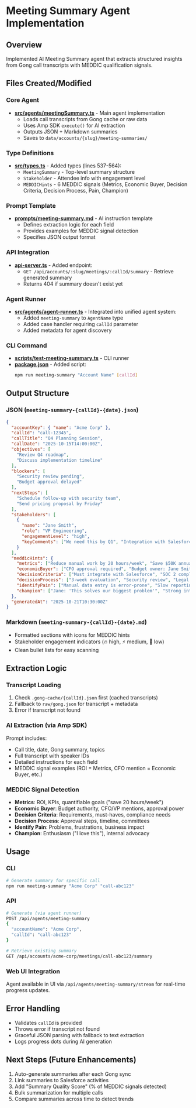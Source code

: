 # Meeting Summary Agent Implementation

## Overview
Implemented AI Meeting Summary agent that extracts structured insights from Gong call transcripts with MEDDIC qualification signals.

## Files Created/Modified

### Core Agent
- **[src/agents/meetingSummary.ts](file:///Users/sjarmak/amp-sales-workbench/src/agents/meetingSummary.ts)** - Main agent implementation
  - Loads call transcripts from Gong cache or raw data
  - Uses Amp SDK `execute()` for AI extraction
  - Outputs JSON + Markdown summaries
  - Saves to `data/accounts/{slug}/meeting-summaries/`

### Type Definitions
- **[src/types.ts](file:///Users/sjarmak/amp-sales-workbench/src/types.ts)** - Added types (lines 537-564):
  - `MeetingSummary` - Top-level summary structure
  - `Stakeholder` - Attendee info with engagement level
  - `MEDDICHints` - 6 MEDDIC signals (Metrics, Economic Buyer, Decision Criteria, Decision Process, Pain, Champion)

### Prompt Template
- **[prompts/meeting-summary.md](file:///Users/sjarmak/amp-sales-workbench/prompts/meeting-summary.md)** - AI instruction template
  - Defines extraction logic for each field
  - Provides examples for MEDDIC signal detection
  - Specifies JSON output format

### API Integration
- **[api-server.ts](file:///Users/sjarmak/amp-sales-workbench/api-server.ts)** - Added endpoint:
  - `GET /api/accounts/:slug/meetings/:callId/summary` - Retrieve generated summary
  - Returns 404 if summary doesn't exist yet

### Agent Runner
- **[src/agents/agent-runner.ts](file:///Users/sjarmak/amp-sales-workbench/src/agents/agent-runner.ts)** - Integrated into unified agent system:
  - Added `meeting-summary` to `AgentName` type
  - Added case handler requiring `callId` parameter
  - Added metadata for agent discovery

### CLI Command
- **[scripts/test-meeting-summary.ts](file:///Users/sjarmak/amp-sales-workbench/scripts/test-meeting-summary.ts)** - CLI runner
- **[package.json](file:///Users/sjarmak/amp-sales-workbench/package.json)** - Added script:
  ```bash
  npm run meeting-summary "Account Name" [callId]
  ```

## Output Structure

### JSON (`meeting-summary-{callId}-{date}.json`)
```json
{
  "accountKey": { "name": "Acme Corp" },
  "callId": "call-12345",
  "callTitle": "Q4 Planning Session",
  "callDate": "2025-10-15T14:00:00Z",
  "objectives": [
    "Review Q4 roadmap",
    "Discuss implementation timeline"
  ],
  "blockers": [
    "Security review pending",
    "Budget approval delayed"
  ],
  "nextSteps": [
    "Schedule follow-up with security team",
    "Send pricing proposal by Friday"
  ],
  "stakeholders": [
    {
      "name": "Jane Smith",
      "role": "VP Engineering",
      "engagementLevel": "high",
      "keyComments": ["We need this by Q1", "Integration with Salesforce is critical"]
    }
  ],
  "meddicHints": {
    "metrics": ["Reduce manual work by 20 hours/week", "Save $50K annually"],
    "economicBuyer": ["CFO approval required", "Budget owner: Jane Smith"],
    "decisionCriteria": ["Must integrate with Salesforce", "SOC 2 compliance required"],
    "decisionProcess": ["3-week evaluation", "Security review", "Legal approval"],
    "identifyPain": ["Manual data entry is error-prone", "Slow reporting"],
    "champion": ["Jane: 'This solves our biggest problem'", "Strong internal advocate"]
  },
  "generatedAt": "2025-10-21T10:30:00Z"
}
```

### Markdown (`meeting-summary-{callId}-{date}.md`)
- Formatted sections with icons for MEDDIC hints
- Stakeholder engagement indicators (🔥 high, ⚡ medium, 🔵 low)
- Clean bullet lists for easy scanning

## Extraction Logic

### Transcript Loading
1. Check `.gong-cache/{callId}.json` first (cached transcripts)
2. Fallback to `raw/gong.json` for transcript + metadata
3. Error if transcript not found

### AI Extraction (via Amp SDK)
Prompt includes:
- Call title, date, Gong summary, topics
- Full transcript with speaker IDs
- Detailed instructions for each field
- MEDDIC signal examples (ROI = Metrics, CFO mention = Economic Buyer, etc.)

### MEDDIC Signal Detection
- **Metrics**: ROI, KPIs, quantifiable goals ("save 20 hours/week")
- **Economic Buyer**: Budget authority, CFO/VP mentions, approval power
- **Decision Criteria**: Requirements, must-haves, compliance needs
- **Decision Process**: Approval steps, timeline, committees
- **Identify Pain**: Problems, frustrations, business impact
- **Champion**: Enthusiasm ("I love this"), internal advocacy

## Usage

### CLI
```bash
# Generate summary for specific call
npm run meeting-summary "Acme Corp" "call-abc123"
```

### API
```bash
# Generate (via agent runner)
POST /api/agents/meeting-summary
{
  "accountName": "Acme Corp",
  "callId": "call-abc123"
}

# Retrieve existing summary
GET /api/accounts/acme-corp/meetings/call-abc123/summary
```

### Web UI Integration
Agent available in UI via `/api/agents/meeting-summary/stream` for real-time progress updates.

## Error Handling
- Validates `callId` is provided
- Throws error if transcript not found
- Graceful JSON parsing with fallback to text extraction
- Logs progress dots during AI generation

## Next Steps (Future Enhancements)
1. Auto-generate summaries after each Gong sync
2. Link summaries to Salesforce activities
3. Add "Summary Quality Score" (% of MEDDIC signals detected)
4. Bulk summarization for multiple calls
5. Compare summaries across time to detect trends
